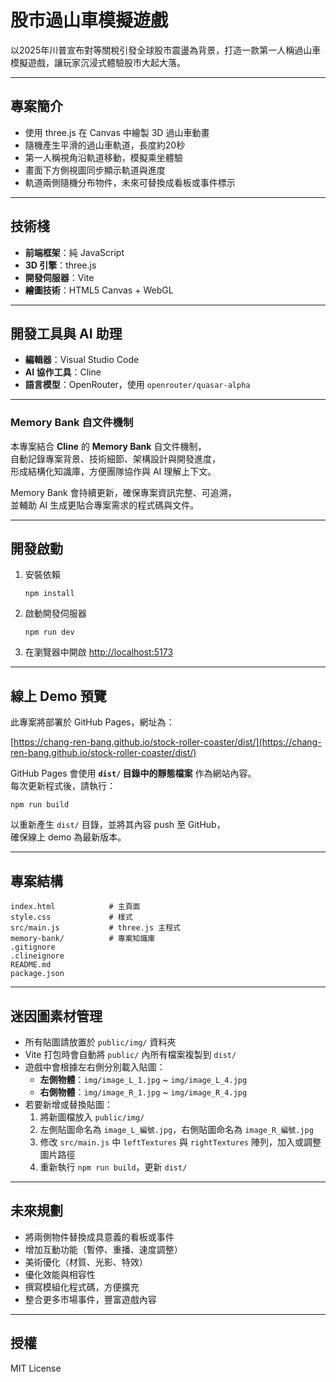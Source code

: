 # 股市過山車模擬遊戲

以2025年川普宣布對等關稅引發全球股市震盪為背景，打造一款第一人稱過山車模擬遊戲，讓玩家沉浸式體驗股市大起大落。

---

## 專案簡介

- 使用 three.js 在 Canvas 中繪製 3D 過山車動畫
- 隨機產生平滑的過山車軌道，長度約20秒
- 第一人稱視角沿軌道移動，模擬乘坐體驗
- 畫面下方側視圖同步顯示軌道與進度
- 軌道兩側隨機分布物件，未來可替換成看板或事件標示

---

## 技術棧

- **前端框架**：純 JavaScript
- **3D 引擎**：three.js
- **開發伺服器**：Vite
- **繪圖技術**：HTML5 Canvas + WebGL

---

## 開發工具與 AI 助理

- **編輯器**：Visual Studio Code
- **AI 協作工具**：Cline
- **語言模型**：OpenRouter，使用 `openrouter/quasar-alpha`

---

### Memory Bank 自文件機制

本專案結合 **Cline** 的 **Memory Bank** 自文件機制，  
自動記錄專案背景、技術細節、架構設計與開發進度，  
形成結構化知識庫，方便團隊協作與 AI 理解上下文。

Memory Bank 會持續更新，確保專案資訊完整、可追溯，  
並輔助 AI 生成更貼合專案需求的程式碼與文件。

---

## 開發啟動

1. 安裝依賴
   ```
   npm install
   ```

2. 啟動開發伺服器
   ```
   npm run dev
   ```

3. 在瀏覽器中開啟 [http://localhost:5173](http://localhost:5173)

---

## 線上 Demo 預覽

此專案將部署於 GitHub Pages，網址為：

[https://chang-ren-bang.github.io/stock-roller-coaster/dist/](https://chang-ren-bang.github.io/stock-roller-coaster/dist/)

GitHub Pages 會使用 **`dist/` 目錄中的靜態檔案** 作為網站內容。  
每次更新程式後，請執行：

```
npm run build
```

以重新產生 `dist/` 目錄，並將其內容 push 至 GitHub，  
確保線上 demo 為最新版本。

---

## 專案結構

```
index.html            # 主頁面
style.css             # 樣式
src/main.js           # three.js 主程式
memory-bank/          # 專案知識庫
.gitignore
.clineignore
README.md
package.json
```

---

## 迷因圖素材管理

- 所有貼圖請放置於 `public/img/` 資料夾
- Vite 打包時會自動將 `public/` 內所有檔案複製到 `dist/`
- 遊戲中會根據左右側分別載入貼圖：
  - **左側物體**：`img/image_L_1.jpg` ~ `img/image_L_4.jpg`
  - **右側物體**：`img/image_R_1.jpg` ~ `img/image_R_4.jpg`
- 若要新增或替換貼圖：
  1. 將新圖檔放入 `public/img/`
  2. 左側貼圖命名為 `image_L_編號.jpg`，右側貼圖命名為 `image_R_編號.jpg`
  3. 修改 `src/main.js` 中 `leftTextures` 與 `rightTextures` 陣列，加入或調整圖片路徑
  4. 重新執行 `npm run build`，更新 `dist/`

---

## 未來規劃

- 將兩側物件替換成具意義的看板或事件
- 增加互動功能（暫停、重播、速度調整）
- 美術優化（材質、光影、特效）
- 優化效能與相容性
- 撰寫模組化程式碼，方便擴充
- 整合更多市場事件，豐富遊戲內容

---

## 授權

MIT License

